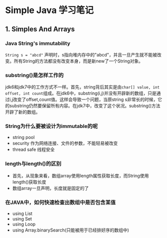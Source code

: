 # Simple Java 学习笔记

## 1. Simples And Arrays
### Java String's immutability
`String s = "abcd"` 声明时，s指向堆内存中的"abcd"，并且一旦产生就不能被改变。所有String的方法都没有改变本身，而是新new了一个String对象。

### substring()是怎样工作的
jdk6和jdk7中的工作方式不一样。首先，string背后其实是由`char[] value, int offset, int count`组成。在jdk6中，substring(i,j)并没有开辟新的数组，只是通过i,j改变了offset,count值。这样会导致一个问题，当原string s非常长的时候，它的substring仍然要保留所有内容。在jdk7中，改变了这个状况。substring()方法开辟了新的数组。

### String为什么要被设计为immutable的呢
- string pool
- security 作为网络连接、文件的参数，不能轻易被改变
- thread safe 线程安全

### length与length()的区别
- 首先，从现象来看，数组array使用length属性获取长度，而String使用length()获取长度
- 数组array一旦声明，长度就是固定的了

### 在JAVA中，如何快速检查出数组中是否包含某值
- using List
- using Set
- using Loop
- using Array.binarySearch(只能被用于已经排好序的数组中)
